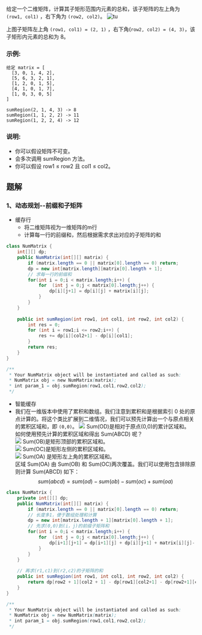 给定一个二维矩阵，计算其子矩形范围内元素的总和，该子矩阵的左上角为 `(row1, col1)` ，右下角为 `(row2, col2)`。
![tu](../../images/304.png)

上图子矩阵左上角 `(row1, col1) = (2, 1)` ，右下角(`row2, col2) = (4, 3)`，该子矩形内元素的总和为 8。

### 示例:
```
给定 matrix = [
  [3, 0, 1, 4, 2],
  [5, 6, 3, 2, 1],
  [1, 2, 0, 1, 5],
  [4, 1, 0, 1, 7],
  [1, 0, 3, 0, 5]
]

sumRegion(2, 1, 4, 3) -> 8
sumRegion(1, 1, 2, 2) -> 11
sumRegion(1, 2, 2, 4) -> 12
```
### 说明:

- 你可以假设矩阵不可变。
- 会多次调用 sumRegion 方法。
- 你可以假设 row1 ≤ row2 且 col1 ≤ col2。

<!-- 来源：力扣（LeetCode）
链接：https://leetcode-cn.com/problems/range-sum-query-2d-immutable
著作权归领扣网络所有。商业转载请联系官方授权，非商业转载请注明出处。 -->

## 题解
### 1、动态规划--前缀和子矩阵
- 缓存行
    - 将二维矩阵视为一维矩阵的m行
    - 计算每一行的前缀和，然后根据需求求出对应的子矩阵的和
```java
class NumMatrix {
    int[][] dp;
    public NumMatrix(int[][] matrix) {
        if (matrix.length == 0 || matrix[0].length == 0) return;
        dp = new int[matrix.length][matrix[0].length + 1];
        // 求每一行的前缀和
        for(int i = 0;i < matrix.length;i++) {
            for  (int j = 0;j < matrix[0].length;j++) {
                dp[i][j+1] = dp[i][j] + matrix[i][j];
            }
        }
    }
    
    public int sumRegion(int row1, int col1, int row2, int col2) {
        int res = 0;
        for (int i = row1;i <= row2;i++) {
            res += dp[i][col2+1] - dp[i][col1];
        }
        return res;
    }
}

/**
 * Your NumMatrix object will be instantiated and called as such:
 * NumMatrix obj = new NumMatrix(matrix);
 * int param_1 = obj.sumRegion(row1,col1,row2,col2);
 */
```
- 智能缓存
- 我们在一维版本中使用了累积和数组。我们注意到累积和是根据索引 0 处的原点计算的。将这个类比扩展到二维情况，我们可以预先计算出一个与原点相关的累积区域和，即 `(0,0)`。
![](../../images/304-1-image.png)
Sum(OD)是相对于原点(0,0)的累计区域和。
如何使用预先计算的累积区域和得出 Sum(ABCD) 呢？  
![](../../images/304-2-image.png)
Sum(OB)是矩形顶部的累积区域和。  
![](../../images/304-3-image.png)
Sum(OC)是矩形左侧的累积区域和。  
![](../../images/304-4-image.png)
Sum(OA) 是矩形左上角的累积区域和。  
区域 Sum(OA) 由 Sum(OB) 和 Sum(OC)两次覆盖。我们可以使用包含排除原则计算 Sum(ABCD) 如下：
$$ sum(abcd)=sum(od)−sum(ob)−sum(oc)+sum(oa)$$ 
```java
class NumMatrix {
    private int[][] dp;
    public NumMatrix(int[][] matrix) {
        if (matrix.length == 0 || matrix[0].length == 0) return;
        // 长度多1，便于数组处理和计算
        dp = new int[matrix.length + 1][matrix[0].length + 1];
        // 先求(0,0)到(i，j)的前缀子矩阵和
        for(int i = 0;i < matrix.length;i++) {
            for  (int j = 0;j < matrix[0].length;j++) {
                dp[i+1][j+1] = dp[i+1][j] + dp[i][j+1] + matrix[i][j]- dp[i][j];
            }
        }
    }
    
    // 再求(r1,c1)到(r2,c2)的子矩阵的和
    public int sumRegion(int row1, int col1, int row2, int col2) {
        return dp[row2 + 1][col2 + 1] - dp[row1][col2+1] - dp[row2+1][col1] + dp[row1][col1];
    }
}

/**
 * Your NumMatrix object will be instantiated and called as such:
 * NumMatrix obj = new NumMatrix(matrix);
 * int param_1 = obj.sumRegion(row1,col1,row2,col2);
 */
```
```